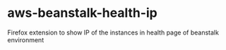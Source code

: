 # aws-beanstalk-health-ip
Firefox extension to show IP of the instances in health page of beanstalk environment
